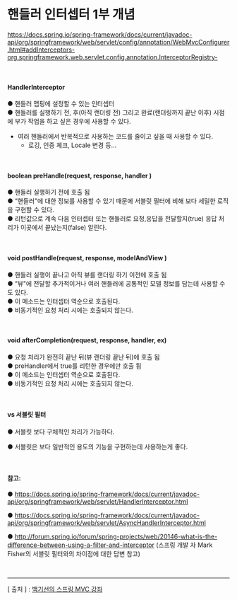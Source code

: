 핸들러 인터셉터 1부 개념
===

https://docs.spring.io/spring-framework/docs/current/javadoc-api/org/springframework/web/servlet/config/annotation/WebMvcConfigurer.html#addInterceptors-org.springframework.web.servlet.config.annotation.InterceptorRegistry-

<br/>

#### HandlerInterceptor
  ● 핸들러 맵핑에 설정할 수 있는 인터셉터  
  ● 핸들러를 실행하기 전, 후(아직 랜더링 전) 그리고 완료(랜더링까지 끝난 이후) 시점에 부가 작업을 하고 싶은 경우에 사용할 수 있다.  
  + 여러 핸들러에서 반복적으로 사용하는 코드를 줄이고 싶을 때 사용할 수 있다.  
    - 로깅, 인증 체크, Locale 변경 등...  
    
<br/>

#### boolean preHandle(request, response, handler )
  ● 핸들러 실행하기 전에 호출 됨  
  ● “핸들러"에 대한 정보를 사용할 수 있기 때문에 서블릿 필터에 비해 보다 세밀한 로직을 구현할 수 있다.  
  ● 리턴값으로 계속 다음 인터셉터 또는 핸들러로 요청,응답을 전달할지(true) 응답 처리가 이곳에서 끝났는지(false) 알린다.  

<br/>

#### void postHandle(request, response, modelAndView )
  ● 핸들러 실행이 끝나고 아직 뷰를 랜더링 하기 이전에 호출 됨  
  ● “뷰"에 전달할 추가적이거나 여러 핸들러에 공통적인 모델 정보를 담는데 사용할 수도 있다.  
  ● 이 메소드는 인터셉터 역순으로 호출된다.  
  ● 비동기적인 요청 처리 시에는 호출되지 않는다.  
  
<br/>

#### void afterCompletion(request, response, handler, ex)
  ● 요청 처리가 완전히 끝난 뒤(뷰 랜더링 끝난 뒤)에 호출 됨  
  ● preHandler에서 true를 리턴한 경우에만 호출 됨  
  ● 이 메소드는 인터셉터 역순으로 호출된다.  
  ● 비동기적인 요청 처리 시에는 호출되지 않는다. 
  
<br/>

#### vs 서블릿 필터
  ● 서블릿 보다 구체적인 처리가 가능하다.   
  
  ● 서블릿은 보다 일반적인 용도의 기능을 구현하는데 사용하는게 좋다.  
  
  
<br/>

#### 참고:
● https://docs.spring.io/spring-framework/docs/current/javadoc-api/org/springframework/web/servlet/HandlerInterceptor.html  

● https://docs.spring.io/spring-framework/docs/current/javadoc-api/org/springframework/web/servlet/AsyncHandlerInterceptor.html   

● http://forum.spring.io/forum/spring-projects/web/20146-what-is-the-difference-between-using-a-filter-and-interceptor (스프링 개발  자 Mark Fisher의 서블릿 필터와의 차이점에 대한 답변 참고)

<br/>

---
[ 출처 ] : [백기선의 스프링 MVC 강좌](https://www.inflearn.com/course/%EC%9B%B9-mvc#)   
